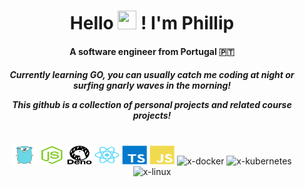 <h1 align="center">Hello <img src="https://media.giphy.com/media/hvRJCLFzcasrR4ia7z/giphy.gif" height="30px" width="30px"> ! I'm Phillip</h1>
<h4 align="center">A software engineer from Portugal 🇵🇹</h4>
  
<h5 align="center"> 
  Currently learning GO, you can usually catch me coding at night or surfing gnarly waves in the morning! 
  
  This github is a collection of personal projects and related course projects!
</h6>

<h5/>

<h1></h1>

<div align="center" text-align="center">
  <span>
     <img alt="x-Go" height="30" width="40" src="https://raw.githubusercontent.com/devicons/devicon/master/icons/go/go-original.svg" title="Go" />
  </span>
  <span>
    <img alt="x-nodejs" height="30" width="40" src="https://raw.githubusercontent.com/devicons/devicon/master/icons/nodejs/nodejs-plain.svg" title="NodeJS" />
  </span>
  <span>
    <img alt="x-denojs" height="30" width="40" src="https://raw.githubusercontent.com/devicons/devicon/master/icons/denojs/denojs-original-wordmark.svg" title="DenoJS" />
  </span>
  <span>
     <img alt="x-React" height="30" width="40" src="https://raw.githubusercontent.com/devicons/devicon/master/icons/react/react-original.svg" title="React" />
  </span>
  <span>
     <img alt="x-Ts" height="30" width="40" src="https://raw.githubusercontent.com/devicons/devicon/master/icons/typescript/typescript-plain.svg" title="TypeScript" />
  </span>
  <span>
    <img alt="x-Js" height="30" width="40" src="https://raw.githubusercontent.com/devicons/devicon/master/icons/javascript/javascript-plain.svg" title="JavaScript" />
  </span>
  <span>
    <img alt="x-docker" height="30" width="40" src="https://cdn.jsdelivr.net/gh/devicons/devicon/icons/docker/docker-original.svg" title="Docker" />
  </span>
  <span>
    <img alt="x-kubernetes" height="30" width="40" src="https://cdn.jsdelivr.net/gh/devicons/devicon/icons/kubernetes/kubernetes-plain.svg" title="Kubernetes" />
  </span>
    <span>
    <img alt="x-linux" height="30" width="40" src="https://cdn.jsdelivr.net/gh/devicons/devicon/icons/linux/linux-plain.svg" title="Linux" />
  </span>
</div>

